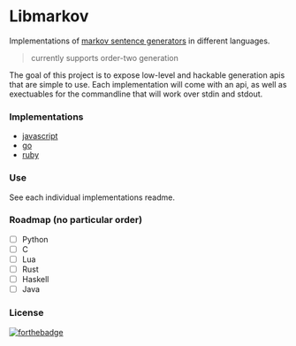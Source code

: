 # Libmarkov

Implementations of [markov sentence generators](https://en.wikipedia.org/wiki/Markov_chain#Markov_text_generators) in different languages.
> currently supports order-two generation

The goal of this project is to expose low-level and hackable generation apis that are simple to use. Each implementation will come with an api, as well as exectuables for the commandline that will work over stdin and stdout.

### Implementations
* [javascript](https://github.com/jaxgeller/libmarkov/tree/master/javascript)
* [go](https://github.com/jaxgeller/libmarkov/tree/master/go)
* [ruby](https://github.com/jaxgeller/libmarkov/tree/master/ruby)

### Use
See each individual implementations readme.

### Roadmap (no particular order)
- [ ] Python
- [ ] C
- [ ] Lua
- [ ] Rust
- [ ] Haskell
- [ ] Java

### License

[![forthebadge](http://forthebadge.com/images/badges/built-with-love.svg)](http://forthebadge.com)

